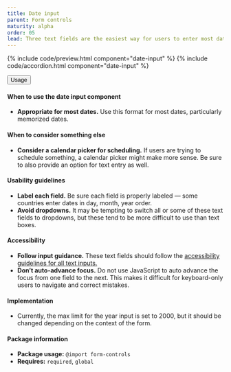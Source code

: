 ```yaml
---
title: Date input
parent: Form controls
maturity: alpha
order: 05
lead: Three text fields are the easiest way for users to enter most dates.
---
```


{% include code/preview.html component="date-input" %}
{% include code/accordion.html component="date-input" %}
<div class="usa-accordion usa-accordion--bordered site-accordion-docs">
  <button class="usa-button-unstyled usa-accordion__button"
      aria-expanded="true" aria-controls="date-input-docs">
    Usage
  </button>
  <div id="date-input-docs" aria-hidden="false" class="usa-accordion__content site-component-usage">
    <h4>When to use the date input component</h4>
    <ul class="usa-content-list">
      <li><strong>Appropriate for most dates.</strong> Use this format for most dates, particularly memorized dates.</li>
    </ul>
    <h4>When to consider something else</h4>
    <ul class="usa-content-list">
      <li><strong>Consider a calendar picker for scheduling.</strong> If users are trying to schedule something, a calendar picker might make more sense. Be sure to also provide an option for text entry as well.</li>
    </ul>
    <h4>Usability guidelines</h4>
    <ul class="usa-content-list">
      <li><strong>Label each field.</strong> Be sure each field is properly labeled — some countries enter dates in day, month, year order.</li>
      <li><strong>Avoid dropdowns.</strong> It may be tempting to switch all or some of these text fields to dropdowns, but these tend to be more difficult to use than text boxes.</li>
    </ul>
    <h4 class="usa-heading">Accessibility</h4>
    <ul class="usa-content-list">
      <li><strong>Follow input guidance.</strong> These text fields should follow the <a href="{{ site.baseurl }}/form-controls/#text-inputs"> accessibility guidelines for all text inputs.</a></li>
      <li><strong>Don’t auto-advance focus.</strong> Do not use JavaScript to auto advance the focus from one field to the next. This makes it difficult for keyboard-only users to navigate and correct mistakes.</li>
    </ul>
    <h4 class="usa-heading">Implementation</h4>
      <ul class="usa-content-list">
        <li>Currently, the max limit for the year input is set to 2000, but it should be changed depending on the context of the form.</li>
      </ul>
    <h4 class="usa-heading">Package information</h4>
    <ul class="usa-content-list">
      <li>
        <strong>Package usage:</strong> <code>@import form-controls</code>
      </li>
      <li>
        <strong>Requires:</strong> <code>required</code>, <code>global</code>
      </li>
    </ul>
  </div>
</div>
